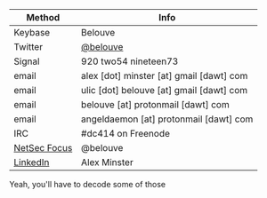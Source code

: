 
Method | Info
------|------------
Keybase | Belouve
Twitter | [@belouve](https://twitter.com/UlicBelouve)
Signal | 920 two54 nineteen73
email| alex [dot] minster [at] gmail [dawt] com
email | ulic [dot] belouve [at] gmail [dawt] com
email | belouve [at] protonmail [dawt] com
email | angeldaemon [at] protonmail [dawt] com
IRC | #dc414 on Freenode
[NetSec Focus](https://mm.netsecfocus.com/nsf/channels/general) | @belouve
[LinkedIn](https://linkedin.com/in/alexminster/) | Alex Minster

Yeah, you'll have to decode some of those
